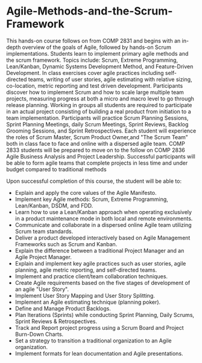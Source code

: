 # Agile-Methods-and-the-Scrum-Framework
This hands-on course follows on from COMP 2831 and begins with an in-depth overview of the goals of Agile,
followed by hands-on Scrum implementations. Students learn to implement primary agile methods and the scrum framework.
Topics include: Scrum, Extreme Programming, Lean/Kanban, Dynamic Systems Development Method, and Feature-Driven Development.
In class exercises cover agile practices including self-directed teams, writing of user stories,
agile estimating with relative sizing, co-location, metric reporting and test driven development.
Participants discover how to implement Scrum and how to scale large multiple team projects,
measuring progress at both a micro and macro level to go through release planning. Working in groups all students
are required to participate in an actual project consisting of building a real product from initiation to a team implementation.
Participants will practice Scrum Planning Sessions, Sprint Planning Meetings, daily Scrum Meetings, Sprint Reviews, 
Backlog Grooming Sessions, and Sprint Retrospectives. Each student will experience the roles of Scrum Master, 
Scrum Product Owner,and "The Scrum Team” both in class face to face and online with a dispersed agile team.
COMP 2833 students will be prepared to move on to the follow on COMP 2836 Agile Business Analysis and Project Leadership.
Successful participants will be able to form agile teams that complete projects in less time and under 
budget compared to traditional methods

Upon successful completion of this course, the student will be able to:
<ul>
<li>Explain and apply the core values of the Agile Manifesto.</li>
<li>Implement key Agile methods: Scrum, Extreme Programming, Lean/Kanban, DSDM, and FDD.</li>
<li>Learn how to use a Lean/Kanban approach when operating exclusively in a product maintenance mode in both local and remote environments.</li>
<li>Communicate and collaborate in a dispersed online Agile team utilizing Scrum team standards.</li>
<li>Deliver a product developed interactively based on Agile Management Frameworks such as Scrum and Kanban.</li>
<li>Explain the difference between a traditional Project Manager and an Agile Project Manager.</li>
<li>Explain and implement key agile practices such as user stories, agile planning, agile metric reporting, and self-directed teams.</li>
<li>Implement and practice client/team collaboration techniques.</li>
<li>Create Agile requirements based on the five stages of development of an agile "User Story".</li>
<li>Implement User Story Mapping and User Story Splitting.</li>
<li>Implement an Agile estimating technique (planning poker).</li>
<li>Define and Manage Product Backlogs.</li>
<li>Plan Iterations (Sprints) while conducting Sprint Planning, Daily Scrums, Sprint Reviews & Retrospectives.</li>
<li>Track and Report project progress using a Scrum Board and Project Burn-Down Charts.</li>
<li>Set a strategy to transition a traditional organization to an Agile organization.</li>
<li>Implement formats for lean documentation and Agile presentations.</li>

